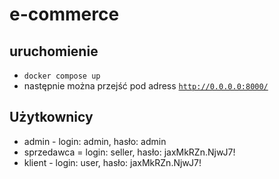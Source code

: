 # e-commerce

## uruchomienie
* <code>docker compose up</code>
* następnie można przejść pod adress <code>http://0.0.0.0:8000/</code>

## Użytkownicy
* admin - login: admin, hasło: admin
* sprzedawca = login: seller, hasło: jaxMkRZn.NjwJ7!
* klient - login: user, hasło: jaxMkRZn.NjwJ7!
